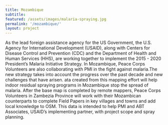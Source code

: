 ```yaml
---
title: Mozambique
subtitle:
featured: /assets/images/malaria-spraying.jpg
permalink: '/mozambique/'
layout: project
---
```


<p>As the lead foreign assistance agency for the US Government, the U.S. Agency for International Development (USAID), along with Centers for Disease Control and Prevention (CDC) and the Department of Health and Human Services (HHS), are working together to implement the 2015 - 2020 President’s Malaria Initiative Strategy. In Mozambique, Peace Corps Volunteers are also collaborating with PMI in the fight against malaria.The new strategy takes into account the progress over the past decade and new challenges that have arisen.  ata created from this mapping effort will help indoor residual spraying programs in Mozambique stop the spread of malaria. After the base map is completed by remote mappers, Peace Corps Volunteers in Zambezia Province will work with their Mozambican counterparts to complete Field Papers in key villages and towns and add local knowledge to OSM. This data is intended to help PMI and ABT Associates, USAID’s implementing partner, with project scope and spray planning.</p>

